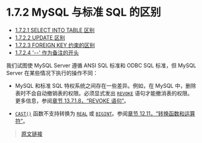 # 1.7.2 MySQL 与标准 SQL 的区别

- [1.7.2.1 SELECT INTO TABLE 区别](/1/1.7/1.7.2/1.7.2.1/ansi-diff-select-into-table)
- [1.7.2.2 UPDATE 区别](/1/1.7/1.7.2/1.7.2.2/ansi-diff-update)
- [1.7.2.3 FOREIGN KEY 约束的区别](/1/1.7/1.7.2/1.7.2.3/ansi-diff-foreign-keys)
- [1.7.2.4 '--' 作为备注的开头](/1/1.7/1.7.2/1.7.2.4/ansi-diff-comments)

我们试图使 MySQL Server 遵循 ANSI SQL 标准和 ODBC SQL 标准，但 MySQL Server 在某些情况下执行的操作不同：

- MySQL 和标准 SQL 特权系统之间存在一些差异。例如，在 MySQL 中，删除表时不会自动撤销表的权限。必须显式发出 [`REVOKE`](/13/13.7/13.7.1/13.7.1.8/revoke) 语句才能撤消表的权限。更多信息，参阅[章节 13.7.1.8，“REVOKE 语句”](/13/13.7/13.7.1/13.7.1.8/revoke)。

- [`CAST()`](/12/12.11/cast-functions) 函数不支持转换为 [`REAL`](/11/11.1/11.1.4/floating-point-types) 或 [`BIGINT`](/11/11.1/11.1.2/integer-types)。参阅[章节 12.11，“转换函数和运算符”](/12/12.11/cast-functions)。

> [原文链接](https://dev.mysql.com/doc/refman/8.0/en/differences-from-ansi.html)
